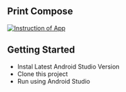 Print Compose
-------------
[![Instruction of App](http://img.youtube.com/vi/qCsz3u1z9Is/0.jpg)](http://www.youtube.com/watch?v=qCsz3u1z9Is "Print Compose v0.1")

Getting Started
-------------------

- Instal Latest Android Studio Version
- Clone this project
- Run using Android Studio